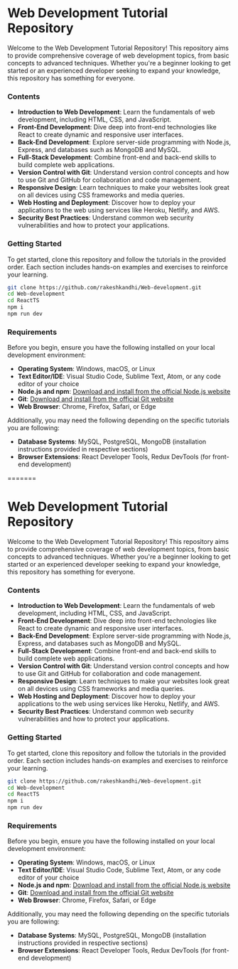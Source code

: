 # Web Development Tutorial Repository

Welcome to the Web Development Tutorial Repository! This repository aims to provide comprehensive coverage of web development topics, from basic concepts to advanced techniques. Whether you're a beginner looking to get started or an experienced developer seeking to expand your knowledge, this repository has something for everyone.

### Contents

- **Introduction to Web Development**: Learn the fundamentals of web development, including HTML, CSS, and JavaScript.
- **Front-End Development**: Dive deep into front-end technologies like React to create dynamic and responsive user interfaces.
- **Back-End Development**: Explore server-side programming with Node.js, Express, and databases such as MongoDB and MySQL.
- **Full-Stack Development**: Combine front-end and back-end skills to build complete web applications.
- **Version Control with Git**: Understand version control concepts and how to use Git and GitHub for collaboration and code management.
- **Responsive Design**: Learn techniques to make your websites look great on all devices using CSS frameworks and media queries.
- **Web Hosting and Deployment**: Discover how to deploy your applications to the web using services like Heroku, Netlify, and AWS.
- **Security Best Practices**: Understand common web security vulnerabilities and how to protect your applications.

### Getting Started

To get started, clone this repository and follow the tutorials in the provided order. Each section includes hands-on examples and exercises to reinforce your learning.

```sh
git clone https://github.com/rakeshkandhi/Web-development.git
cd Web-development
cd ReactTS
npm i
npm run dev
```

### Requirements

Before you begin, ensure you have the following installed on your local development environment:

- **Operating System**: Windows, macOS, or Linux
- **Text Editor/IDE**: Visual Studio Code, Sublime Text, Atom, or any code editor of your choice
- **Node.js and npm**: [Download and install from the official Node.js website](https://nodejs.org/)
- **Git**: [Download and install from the official Git website](https://git-scm.com/)
- **Web Browser**: Chrome, Firefox, Safari, or Edge

Additionally, you may need the following depending on the specific tutorials you are following:

- **Database Systems**: MySQL, PostgreSQL, MongoDB (installation instructions provided in respective sections)
- **Browser Extensions**: React Developer Tools, Redux DevTools (for front-end development)

=======
# Web Development Tutorial Repository

Welcome to the Web Development Tutorial Repository! This repository aims to provide comprehensive coverage of web development topics, from basic concepts to advanced techniques. Whether you're a beginner looking to get started or an experienced developer seeking to expand your knowledge, this repository has something for everyone.

### Contents

- **Introduction to Web Development**: Learn the fundamentals of web development, including HTML, CSS, and JavaScript.
- **Front-End Development**: Dive deep into front-end technologies like React to create dynamic and responsive user interfaces.
- **Back-End Development**: Explore server-side programming with Node.js, Express, and databases such as MongoDB and MySQL.
- **Full-Stack Development**: Combine front-end and back-end skills to build complete web applications.
- **Version Control with Git**: Understand version control concepts and how to use Git and GitHub for collaboration and code management.
- **Responsive Design**: Learn techniques to make your websites look great on all devices using CSS frameworks and media queries.
- **Web Hosting and Deployment**: Discover how to deploy your applications to the web using services like Heroku, Netlify, and AWS.
- **Security Best Practices**: Understand common web security vulnerabilities and how to protect your applications.

### Getting Started

To get started, clone this repository and follow the tutorials in the provided order. Each section includes hands-on examples and exercises to reinforce your learning.

```sh
git clone https://github.com/rakeshkandhi/Web-development.git
cd Web-development
cd ReactTS
npm i
npm run dev
```

### Requirements

Before you begin, ensure you have the following installed on your local development environment:

- **Operating System**: Windows, macOS, or Linux
- **Text Editor/IDE**: Visual Studio Code, Sublime Text, Atom, or any code editor of your choice
- **Node.js and npm**: [Download and install from the official Node.js website](https://nodejs.org/)
- **Git**: [Download and install from the official Git website](https://git-scm.com/)
- **Web Browser**: Chrome, Firefox, Safari, or Edge

Additionally, you may need the following depending on the specific tutorials you are following:

- **Database Systems**: MySQL, PostgreSQL, MongoDB (installation instructions provided in respective sections)
- **Browser Extensions**: React Developer Tools, Redux DevTools (for front-end development)
